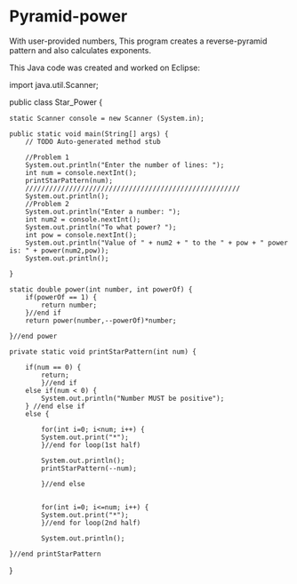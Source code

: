 # Pyramid-power
With user-provided numbers, This program creates a reverse-pyramid pattern and also calculates exponents.

This Java code was created and worked on Eclipse:

import java.util.Scanner;

public class Star_Power {
	
	static Scanner console = new Scanner (System.in);

	public static void main(String[] args) {
		// TODO Auto-generated method stub

		//Problem 1
		System.out.println("Enter the number of lines: ");
		int num = console.nextInt();
		printStarPattern(num);
		//////////////////////////////////////////////////////
		System.out.println();
		//Problem 2
		System.out.println("Enter a number: ");	
		int num2 = console.nextInt();
		System.out.println("To what power? ");	
		int pow = console.nextInt();
		System.out.println("Value of " + num2 + " to the " + pow + " power is: " + power(num2,pow));
		System.out.println();

	}
	
	static double power(int number, int powerOf) {
		if(powerOf == 1) {
			return number;
		}//end if
		return power(number,--powerOf)*number;
		
	}//end power

	private static void printStarPattern(int num) {
		
		if(num == 0) {
			return;	
			}//end if
		else if(num < 0) {
			System.out.println("Number MUST be positive");
		} //end else if
		else {
			
			for(int i=0; i<num; i++) {
			System.out.print("*");
			}//end for loop(1st half)
	
			System.out.println();
			printStarPattern(--num);
			
			}//end else
		
		
			for(int i=0; i<=num; i++) {
			System.out.print("*");
			}//end for loop(2nd half)
				
			System.out.println();
	
	}//end printStarPattern

	

}
